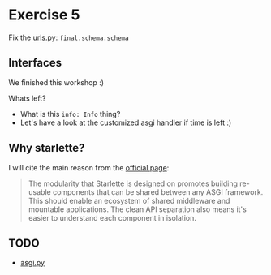 # Exercise 5

Fix the [urls.py](https://github.com/Speedy1991/strawberry-workshop/blob/master/core/urls.py#L4): `final.schema.schema`

## Interfaces

We finished this workshop :)

Whats left?

- What is this `info: Info` thing?
- Let's have a look at the customized asgi handler if time is left :)

## Why starlette?
I will cite the main reason from the [official page](https://www.starlette.io/):
> The modularity that Starlette is designed on promotes building re-usable components that can be shared between any ASGI framework. This should enable an ecosystem of shared middleware and mountable applications.
The clean API separation also means it's easier to understand each component in isolation.



## TODO

- [asgi.py](https://github.com/Speedy1991/strawberry-workshop/blob/master/strawberry_workshop/asgi.py)

